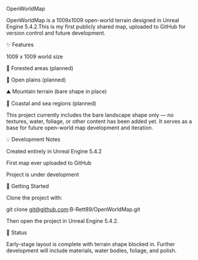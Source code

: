 OpenWorldMap

OpenWorldMap is a 1009x1009 open-world terrain designed in Unreal Engine 5.4.2.This is my first publicly shared map, uploaded to GitHub for version control and future development.

✨ Features

1009 x 1009 world size

🌲 Forested areas (planned)

🌾 Open plains (planned)

⛰️ Mountain terrain (bare shape in place)

🌊 Coastal and sea regions (planned)

This project currently includes the bare landscape shape only — no textures, water, foliage, or other content has been added yet. It serves as a base for future open-world map development and iteration.

💡 Development Notes

Created entirely in Unreal Engine 5.4.2

First map ever uploaded to GitHub

Project is under development

🚀 Getting Started

Clone the project with:

git clone git@github.com:B-Rett89/OpenWorldMap.git

Then open the project in Unreal Engine 5.4.2.

📌 Status

Early-stage layout is complete with terrain shape blocked in. Further development will include materials, water bodies, foliage,  and polish.

